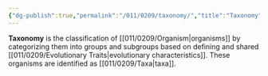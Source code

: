 ```yaml
---
{"dg-publish":true,"permalink":"/011/0209/taxonomy/","title":"Taxonomy","tags":["BIOL422"],"created":"2024-10-03T23:32:10.000-07:00","updated":"2025-01-22T00:56:39.665-08:00"}
---
```


**Taxonomy** is the classification of [[011/0209/Organism\|organisms]] by categorizing them into groups and subgroups based on defining and shared [[011/0209/Evolutionary Traits\|evolutionary characteristics]]. These organisms are identified as [[011/0209/Taxa\|taxa]].
